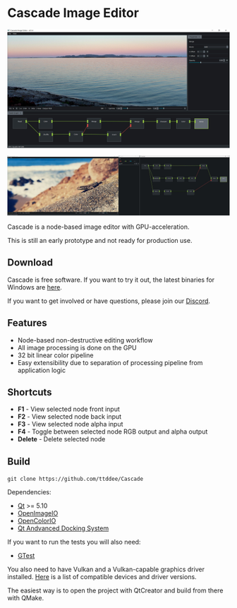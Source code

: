 # Cascade Image Editor

![Cascade](screenshots/csc-screen01.jpg)

![Cascade](screenshots/csc-screen02.jpg)

Cascade is a node-based image editor with GPU-acceleration.

This is still an early prototype and not ready for production use.

## Download

Cascade is free software. If you want to try it out, the latest binaries for Windows are [here](https://github.com/ttddee/Cascade/releases).

If you want to get involved or have questions, please join our [Discord](https://discord.gg/SHPHqgKtFM).

## Features

- Node-based non-destructive editing workflow
- All image processing is done on the GPU
- 32 bit linear color pipeline
- Easy extensibility due to separation of processing pipeline from application logic

## Shortcuts

- **F1** - View selected node front input
- **F2** - View selected node back input
- **F3** - View selected node alpha input
- **F4** - Toggle between selected node RGB output and alpha output
- **Delete** - Delete selected node

## Build

`git clone https://github.com/ttddee/Cascade`

Dependencies:
- [Qt](https://www.qt.io/) >= 5.10
- [OpenImageIO](https://github.com/OpenImageIO/oiio)
- [OpenColorIO](https://github.com/AcademySoftwareFoundation/OpenColorIO)
- [Qt Andvanced Docking System](https://github.com/githubuser0xFFFF/Qt-Advanced-Docking-System)

If you want to run the tests you will also need:
- [GTest](https://github.com/google/googletest)

You also need to have Vulkan and a Vulkan-capable graphics driver installed. [Here](https://vulkan.gpuinfo.org/) is a list of compatible devices and driver versions.

The easiest way is to open the project with QtCreator and build from there with QMake.


